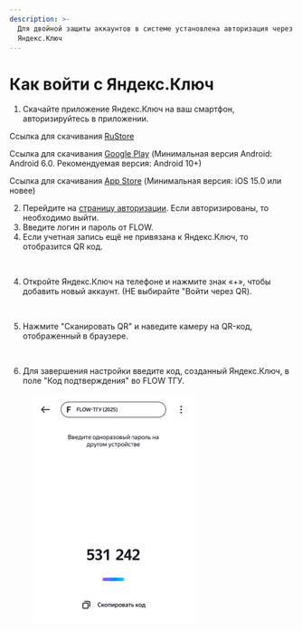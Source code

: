 ```yaml
---
description: >-
  Для двойной защиты аккаунтов в системе установлена авторизация через
  Яндекс.Ключ
---
```


# Как войти с Яндекс.Ключ

1. Скачайте приложение Яндекс.Ключ на ваш смартфон, авторизируйтесь в приложении.

Ссылка для скачивания [RuStore](https://www.rustore.ru/catalog/app/ru.yandex.key)&#x20;

Ссылка для скачивания [Google Play](https://play.google.com/store/apps/details?id=ru.yandex.key) (Минимальная версия Android: Android 6.0. Рекомендуемая версия: Android 10+)

Ссылка для скачивания [App Store](https://apps.apple.com/ru/app/%D1%8F%D0%BD%D0%B4%D0%B5%D0%BA%D1%81-%D0%BA%D0%BB%D1%8E%D1%87-%D0%B2%D0%B0%D1%88%D0%B8-%D0%BF%D0%B0%D1%80%D0%BE%D0%BB%D0%B8/id957324816) (Минимальная версия: iOS 15.0 или новее)

2. Перейдите на [страницу авторизации](https://2025.flow.tgu-dpo.ru/Account/Login1FA). Если авторизированы, то необходимо выйти.
3. Введите логин и пароль от FLOW.
4. Если учетная запись ещё не привязана к Яндекс.Ключ, то отобразится QR код.

<figure><img src="https://files.gitbook.com/v0/b/gitbook-x-prod.appspot.com/o/spaces%2F1zOosC2CTOILDRF1eoGc%2Fuploads%2FaBSUKZHCbj0iZTe7GixK%2Fimage.png?alt=media&#x26;token=633a0e74-632a-4254-9b05-a2ca66f557e0" alt="" width="375"><figcaption></figcaption></figure>

4. Откройте Яндекс.Ключ на телефоне и нажмите знак «+», чтобы добавить новый аккаунт. (НЕ выбирайте "Войти через QR).

<figure><img src="https://files.gitbook.com/v0/b/gitbook-x-prod.appspot.com/o/spaces%2F1zOosC2CTOILDRF1eoGc%2Fuploads%2FmclHTB7X4qzmdrYWumnL%2Fimage.png?alt=media&#x26;token=847c2007-0a3f-43fd-aaad-f48ab65ec61b" alt="" width="375"><figcaption></figcaption></figure>

5. Нажмите "Сканировать QR" и наведите камеру на QR-код, отображенный в браузере.

<figure><img src="https://files.gitbook.com/v0/b/gitbook-x-prod.appspot.com/o/spaces%2F1zOosC2CTOILDRF1eoGc%2Fuploads%2FEc8uRfN2kkKWbewSOsvO%2Fimage.png?alt=media&#x26;token=9b6f3c16-76c3-437e-bd47-1ab4d94a6da3" alt="" width="188"><figcaption></figcaption></figure>

6. Для завершения настройки введите код, созданный Яндекс.Ключ, в поле "Код подтверждения" во FLOW ТГУ.

<figure><img src="../.gitbook/assets/image (69).png" alt="" width="289"><figcaption></figcaption></figure>

